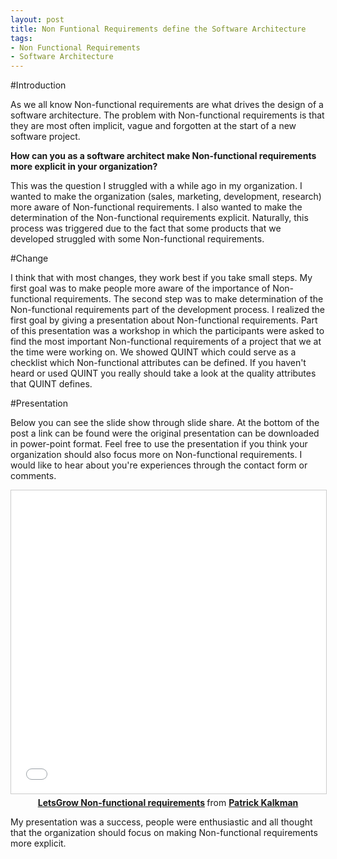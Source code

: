 ```yaml
---
layout: post
title: Non Funtional Requirements define the Software Architecture
tags:
- Non Functional Requirements
- Software Architecture
---
```


#Introduction

As we all know Non-functional requirements are what drives the design of a software architecture. The problem with Non-functional requirements is that they are most often implicit, vague and forgotten at the start of a new software project. 

**How can you as a software architect make Non-functional requirements more explicit in your organization?**

This was the question I struggled with a while ago in my organization. I wanted to make the organization (sales, marketing, development, research) more aware of Non-functional requirements. I also wanted to make the determination of the Non-functional requirements explicit. Naturally, this process was triggered due to the fact that some products that we developed struggled with some Non-functional requirements.

#Change

I think that with most changes, they work best if you take small steps. My first goal was to make people more aware of the importance of Non-functional requirements. The second step was to make determination of the Non-functional requirements part of the development process. I realized the first goal by giving a presentation about Non-functional requirements. Part of this presentation was a workshop in which the participants were asked to find the most important Non-functional requirements of a project that we at the time were working on. We showed QUINT which could serve as a checklist which Non-functional attributes can be defined. If you haven\'t heard or used QUINT you really should take a look at the quality attributes that QUINT defines.

#Presentation
	
Below you can see the slide show through slide share. At the bottom of the post a link can be found were the original presentation can be downloaded in power-point format. Feel free to use the presentation if you think your organization should also focus more on Non-functional requirements. I would like to hear about you're experiences through the contact form or comments.

<center>
<iframe src="//www.slideshare.net/slideshow/embed_code/key/7fmKb9fRSylzqv" width="595" height="485" frameborder="0" marginwidth="0" marginheight="0" scrolling="no" style="border:1px solid #CCC; border-width:1px; margin-bottom:5px; max-width: 100%;" allowfullscreen> </iframe> <div style="margin-bottom:5px"> <strong> <a href="//www.slideshare.net/kalkie/letsgrow-nonfunctional-requirements" title="LetsGrow Non-functional requirements" target="_blank">LetsGrow Non-functional requirements</a> </strong> from <strong><a href="//www.slideshare.net/kalkie" target="_blank">Patrick Kalkman</a></strong> </div>
</center>	
	
My presentation was a success, people were enthusiastic and all thought that the organization should focus on making  Non-functional requirements more explicit.
